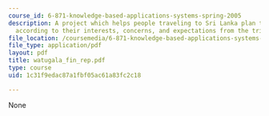 ```yaml
---
course_id: 6-871-knowledge-based-applications-systems-spring-2005
description: A project which helps people traveling to Sri Lanka plan their trips
  according to their interests, concerns, and expectations from the trip.
file_location: /coursemedia/6-871-knowledge-based-applications-systems-spring-2005/1c31f9edac87a1fbf05ac61a83fc2c18_watugala_fin_rep.pdf
file_type: application/pdf
layout: pdf
title: watugala_fin_rep.pdf
type: course
uid: 1c31f9edac87a1fbf05ac61a83fc2c18

---
```

None